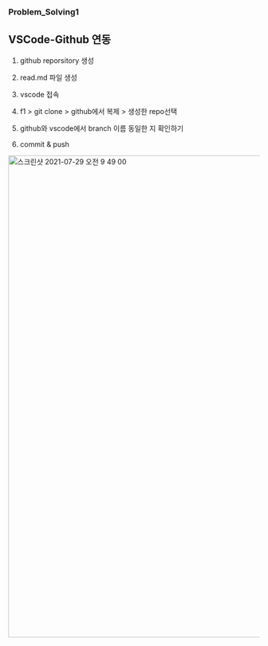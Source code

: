 ### Problem_Solving1

## VSCode-Github 연동

1. github reporsitory 생성 
2. read.md 파일 생성
2. vscode 접속 
3. f1 > git clone > github에서 복제 > 생성한 repo선택 
4. github와 vscode에서 branch 이름 동일한 지 확인하기 

5. commit & push

<img width="967" alt="스크린샷 2021-07-29 오전 9 49 00" src="https://user-images.githubusercontent.com/63465350/127414712-0afb0d55-6769-441a-88a1-c6e039f90a45.png">

